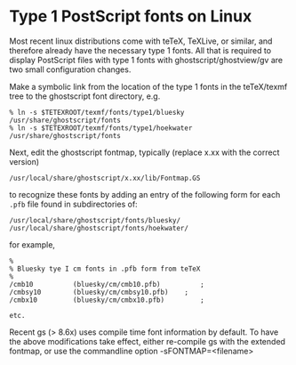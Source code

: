Type 1 PostScript fonts on Linux
================================

Most recent linux distributions come with teTeX, TeXLive, or similar,
and therefore already have the necessary type 1 fonts. All that is
required to display PostScript files with type 1 fonts with
ghostscript/ghostview/gv are two small configuration changes.

Make a symbolic link from the location of the type 1 fonts in the
teTeX/texmf tree to the ghostscript font directory, e.g.

    % ln -s $TETEXROOT/texmf/fonts/type1/bluesky /usr/share/ghostscript/fonts
    % ln -s $TETEXROOT/texmf/fonts/type1/hoekwater /usr/share/ghostscript/fonts

Next, edit the ghostscript fontmap, typically (replace x.xx with the
correct version)

    /usr/local/share/ghostscript/x.xx/lib/Fontmap.GS

to recognize these fonts by adding an entry of the following form for
each `.pfb` file found in subdirectories of:

    /usr/local/share/ghostscript/fonts/bluesky/
    /usr/local/share/ghostscript/fonts/hoekwater/

for example,

    %
    % Bluesky tye I cm fonts in .pfb form from teTeX
    %
    /cmb10          (bluesky/cm/cmb10.pfb)          ;
    /cmbsy10        (bluesky/cm/cmbsy10.pfb)    ;
    /cmbx10         (bluesky/cm/cmbx10.pfb)         ;

    etc.

Recent gs (\> 8.6x) uses compile time font information by default. To
have the above modifications take effect, either re-compile gs with the
extended fontmap, or use the commandline option -sFONTMAP=\<filename\>
